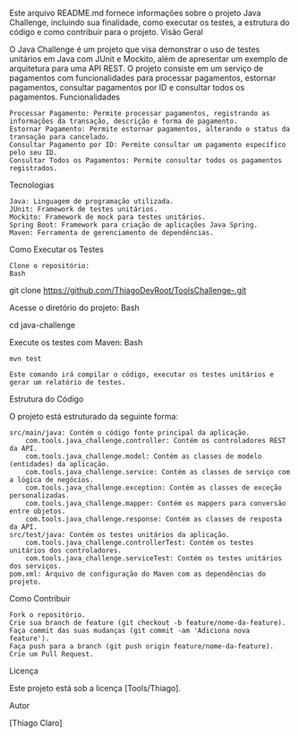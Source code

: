 Este arquivo README.md fornece informações sobre o projeto Java Challenge, incluindo sua finalidade, como executar os testes, a estrutura do código e como contribuir para o projeto.
Visão Geral

O Java Challenge é um projeto que visa demonstrar o uso de testes unitários em Java com JUnit e Mockito, além de apresentar um exemplo de arquitetura para uma API REST. O projeto consiste em um serviço de pagamentos com funcionalidades para processar pagamentos, estornar pagamentos, consultar pagamentos por ID e consultar todos os pagamentos.
Funcionalidades

    Processar Pagamento: Permite processar pagamentos, registrando as informações da transação, descrição e forma de pagamento.
    Estornar Pagamento: Permite estornar pagamentos, alterando o status da transação para cancelado.
    Consultar Pagamento por ID: Permite consultar um pagamento específico pelo seu ID.
    Consultar Todos os Pagamentos: Permite consultar todos os pagamentos registrados.

Tecnologias

    Java: Linguagem de programação utilizada.
    JUnit: Framework de testes unitários.
    Mockito: Framework de mock para testes unitários.
    Spring Boot: Framework para criação de aplicações Java Spring.
    Maven: Ferramenta de gerenciamento de dependências.

Como Executar os Testes

    Clone o repositório:
    Bash

git clone https://github.com/ThiagoDevRoot/ToolsChallenge-.git

Acesse o diretório do projeto:
Bash

cd java-challenge

Execute os testes com Maven:
Bash

    mvn test

    Este comando irá compilar o código, executar os testes unitários e gerar um relatório de testes.

Estrutura do Código

O projeto está estruturado da seguinte forma:

    src/main/java: Contém o código fonte principal da aplicação.
        com.tools.java_challenge.controller: Contém os controladores REST da API.
        com.tools.java_challenge.model: Contém as classes de modelo (entidades) da aplicação.
        com.tools.java_challenge.service: Contém as classes de serviço com a lógica de negócios.
        com.tools.java_challenge.exception: Contém as classes de exceção personalizadas.
        com.tools.java_challenge.mapper: Contém os mappers para conversão entre objetos.
        com.tools.java_challenge.response: Contém as classes de resposta da API.
    src/test/java: Contém os testes unitários da aplicação.
        com.tools.java_challenge.controllerTest: Contém os testes unitários dos controladores.
        com.tools.java_challenge.serviceTest: Contém os testes unitários dos serviços.
    pom.xml: Arquivo de configuração do Maven com as dependências do projeto.

Como Contribuir

    Fork o repositório.
    Crie sua branch de feature (git checkout -b feature/nome-da-feature).
    Faça commit das suas mudanças (git commit -am 'Adiciona nova feature').
    Faça push para a branch (git push origin feature/nome-da-feature).
    Crie um Pull Request.

Licença

Este projeto está sob a licença [Tools/Thiago].

Autor

[Thiago Claro]